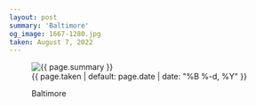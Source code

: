 ```yaml
---
layout: post
summary: 'Baltimore'
og_image: 1667-1280.jpg
taken: August 7, 2022
---
```


<figure class="post">
<img alt="{{ page.summary }}" sizes="(min-width: 700px) 50vw, calc(100vw - 2rem)" src="{{ site.assets_url }}/1667-640.jpg" srcset="{{ site.assets_url }}/1667-320.jpg 320w, {{ site.assets_url }}/1667-640.jpg 640w, {{ site.assets_url }}/1667-960.jpg 960w, {{ site.assets_url }}/1667-1280.jpg 1280w"/>
<figcaption>
<time>{{ page.taken | default: page.date | date: "%B %-d, %Y" }}</time>
<p>Baltimore</p>
</figcaption>
</figure>
